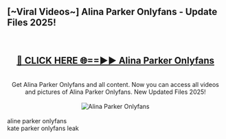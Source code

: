 <h2>[~Viral Videos~] Alina Parker Onlyfans - Update Files 2025!</h2>
<br>
<div align="center">
<h2><a href="https://betterlinks.top/A2PfLJ" rel="nofollow">🔴 CLICK HERE 🌐==►► Alina Parker Onlyfans</a></h2>
<br>
Get Alina Parker Onlyfans and all content. Now you can access all videos and pictures of Alina Parker Onlyfans. New Updated Files 2025!
<br>
<br>
<a href="https://betterlinks.top/A2PfLJ" rel="nofollow" data-target="animated-image.originalLink"><img src="https://i.ibb.co.com/WyWwxjT/player-gif2.gif" alt="Alina Parker Onlyfans" style="max-width: 100%; display: inline-block;" data-target="animated-image.originalImage"></a>
</div>
<br>
aline parker onlyfans<br>
kate parker onlyfans leak